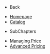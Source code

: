 - Back

* [Homepage](/)
* [Catalog](/adminhtml/UserGuide/Catalog/Index.md)


- SubChapters

* [Managing Price](/adminhtml/UserGuide/Catalog/Managing_Price/Index.md)
* [Advanced Pricing](/adminhtml/UserGuide/Catalog/Managing_Price/Advanced_Pricing/Index.md)